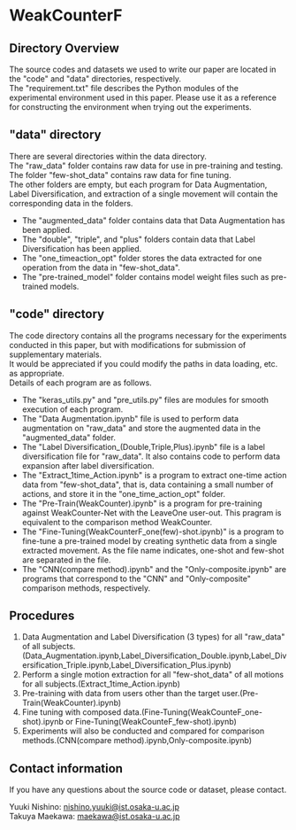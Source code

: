 # WeakCounterF

## Directory Overview
The source codes and datasets we used to write our paper are located in the "code" and "data" directories, respectively.<br>
The "requirement.txt" file describes the Python modules of the experimental environment used in this paper. Please use it as a reference for constructing the environment when trying out the experiments.

## "data" directory
There are several directories within the data directory.<br>
The "raw_data" folder contains raw data for use in pre-training and testing.<br>
The folder "few-shot_data" contains raw data for fine tuning.<br>
The other folders are empty, but each program for Data Augmentation, Label Diversification, and extraction of a single movement will contain the corresponding data in the folders.
- The "augmented_data" folder contains data that Data Augmentation has been applied.
- The "double", "triple", and "plus" folders contain data that Label Diversification has been applied.
- The "one_timeaction_opt" folder stores the data extracted for one operation from the data in "few-shot_data".
- The "pre-trained_model" folder contains model weight files such as pre-trained models.

## "code" directory
The code directory contains all the programs necessary for the experiments conducted in this paper, but with modifications for submission of supplementary materials. <br>
It would be appreciated if you could modify the paths in data loading, etc. as appropriate.<br>
Details of each program are as follows.

- The "keras_utils.py" and "pre_utils.py" files are modules for smooth execution of each program.
- The "Data Augmentation.ipynb" file is used to perform data augmentation on "raw_data" and store the augmented data in the "augmented_data" folder.
- The "Label Diversification_(Double,Triple,Plus).ipynb" file is a label diversification file for "raw_data". It also contains code to perform data expansion after label diversification.
- The "Extract_1time_Action.ipynb" is a program to extract one-time action data from "few-shot_data", that is, data containing a small number of actions, and store it in the "one_time_action_opt" folder.
- The "Pre-Train(WeakCounter).ipynb" is a program for pre-training against WeakCounter-Net with the LeaveOne user-out. This pragram is equivalent to the comparison method WeakCounter.
- The "Fine-Tuning(WeakCounterF_one(few)-shot.ipynb)" is a program to fine-tune a pre-trained model by creating synthetic data from a single extracted movement.
As the file name indicates, one-shot and few-shot are separated in the file.
- The "CNN(compare method).ipynb" and the "Only-composite.ipynb" are programs that correspond to the "CNN" and "Only-composite" comparison methods, respectively.

## Procedures
1. Data Augmentation and Label Diversification (3 types) for all "raw_data" of all subjects.(Data_Augmentation.ipynb,Label_Diversification_Double.ipynb,Label_Diversification_Triple.ipynb,Label_Diversification_Plus.ipynb)
2. Perform a single motion extraction for all "few-shot_data" of all motions for all subjects.(Extract_1time_Action.ipynb)
3. Pre-training with data from users other than the target user.(Pre-Train(WeakCounter).ipynb)
4. Fine tuning with composed data.(Fine-Tuning(WeakCounteF_one-shot).ipynb or Fine-Tuning(WeakCounteF_few-shot).ipynb)
5. Experiments will also be conducted and compared for comparison methods.(CNN(compare method).ipynb,Only-composite.ipynb)


## Contact information
If you have any questions about the source code or dataset, please contact.<br>

Yuuki Nishino: nishino.yuuki@ist.osaka-u.ac.jp <br>
Takuya Maekawa: maekawa@ist.osaka-u.ac.jp
